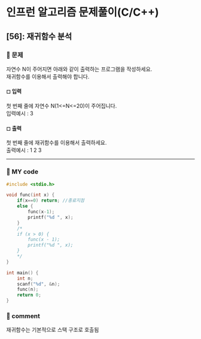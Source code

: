 # 인프런 알고리즘 문제풀이(C/C++)

## [56]: 재귀함수 분석

### 🌴 문제

자연수 N이 주어지면 아래와 같이 출력하는 프로그램을 작성하세요. <br>
재귀함수를 이용해서 출력해야 합니다.

#### ◻ 입력

첫 번째 줄에 자연수 N(1<=N<=20)이 주어집니다.<br>
입력예시 : 3

#### ◻ 출력

첫 번째 줄에 재귀함수를 이용해서 출력하세요.<br>
출력예시 : 1 2 3 

---

### 🤠 MY code
```c++
#include <stdio.h>

void func(int x) {
    if(x==0) return; //종료지점
    else {
        func(x-1);
        printf("%d ", x);
    }
    /*
    if (x > 0) {
        func(x - 1);
        printf("%d ", x);
    }
    */
}

int main() {
	int n;
	scanf("%d", &n);
	func(n);
	return 0;
}
```

### 📙 comment
재귀함수는 기본적으로 스택 구조로 호출됨